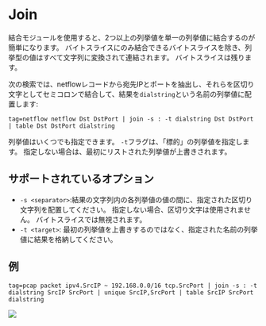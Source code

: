 # Join

結合モジュールを使用すると、2つ以上の列挙値を単一の列挙値に結合するのが簡単になります。  バイトスライスにのみ結合できるバイトスライスを除き、列挙型の値はすべて文字列に変換されて連結されます。  バイトスライスは残ります。

次の検索では、netflowレコードから宛先IPとポートを抽出し、それらを区切り文字としてセミコロンで結合して、結果を`dialstring`という名前の列挙値に配置します:

```
tag=netflow netflow Dst DstPort | join -s : -t dialstring Dst DstPort | table Dst DstPort dialstring
```

列挙値はいくつでも指定できます。  `-t`フラグは、「標的」の列挙値を指定します。  指定しない場合は、最初にリストされた列挙値が上書きされます。

## サポートされているオプション

* `-s <separator>`:結果の文字列内の各列挙値の値の間に、指定された区切り文字列を配置してください。  指定しない場合、区切り文字は使用されません。  バイトスライスでは無視されます。
* `-t <target>`: 最初の列挙値を上書きするのではなく、指定された名前の列挙値に結果を格納してください。

## 例

```
tag=pcap packet ipv4.SrcIP ~ 192.168.0.0/16 tcp.SrcPort | join -s : -t dialstring SrcIP SrcPort | unique SrcIP,SrcPort | table SrcIP SrcPort dialstring
```
![](join.png)
